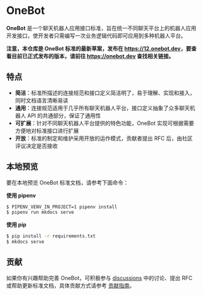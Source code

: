 # OneBot

**OneBot** 是一个聊天机器人应用接口标准，旨在统一不同聊天平台上的机器人应用开发接口，使开发者只需编写一次业务逻辑代码即可应用到多种机器人平台。

**注意，本仓库是 OneBot 标准的最新草案，发布在 <https://12.onebot.dev>，要查看目前已正式发布的版本，请前往 <https://onebot.dev> 查找相关链接。**

## 特点

- **简洁**：标准所描述的连接规范和接口定义简洁明了，易于理解、实现和接入，同时文档语言清晰易读
- **通用**：连接规范适用于几乎所有聊天机器人平台，接口定义抽象了众多聊天机器人 API 的共通部分，保证了通用性
- **可扩展**：针对不同聊天机器人平台提供的特色功能，OneBot 实现可根据需要方便地对标准接口进行扩展
- **开放**：标准的制定和维护采用开放的运作模式，贡献者提出 RFC 后，由社区评议决定是否接收

## 本地预览

要在本地预览 OneBot 标准文档，请参考下面命令：

**使用 pipenv**

```sh
$ PIPENV_VENV_IN_PROJECT=1 pipenv install
$ pipenv run mkdocs serve
```

**使用 pip**

```sh
$ pip install -r requirements.txt
$ mkdocs serve
```

## 贡献

如果你有兴趣帮助完善 OneBot，可积极参与 [discussions](https://github.com/botuniverse/onebot/discussions) 中的讨论、提出 RFC 或帮助更新标准文档，具体贡献方式请参考 [贡献指南](CONTRIBUTING.md)。
